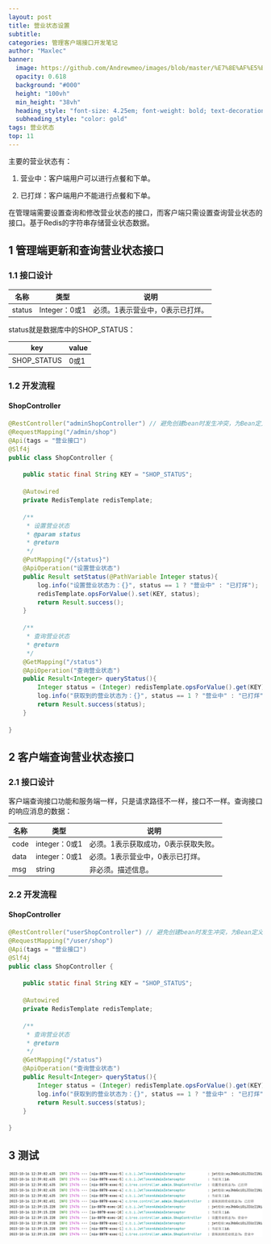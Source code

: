 ```yaml
---
layout: post
title: 营业状态设置
subtitle: 
categories: 管理客户端接口开发笔记
author: "Maxlec"
banner:
  image: https://github.com/Andrewmeo/images/blob/master/%E7%8E%AF%E5%BD%A2%E7%89%A9%E8%AF%AD/0100.jpg?raw=true
  opacity: 0.618
  background: "#000"
  height: "100vh"
  min_height: "38vh"
  heading_style: "font-size: 4.25em; font-weight: bold; text-decoration: underline"
  subheading_style: "color: gold"
tags: 营业状态
top: 11
---
```


主要的营业状态有：

1. 营业中：客户端用户可以进行点餐和下单。

2. 已打烊：客户端用户不能进行点餐和下单。

在管理端需要设置查询和修改营业状态的接口，而客户端只需设置查询营业状态的接口。基于Redis的字符串存储营业状态数据。

## 1 管理端更新和查询营业状态接口

### 1.1 接口设计

| 名称   | 类型          | 说明                             |
| ------ | ------------- | -------------------------------- |
| status | Integer：0或1 | 必须。1表示营业中，0表示已打烊。 |

status就是数据库中的SHOP_STATUS：

| key         | value |
| ----------- | ----- |
| SHOP_STATUS | 0或1  |

### 1.2 开发流程

#### ShopController

```java
@RestController("adminShopController") // 避免创建bean时发生冲突，为Bean定义name
@RequestMapping("/admin/shop")
@Api(tags = "营业接口")
@Slf4j
public class ShopController {

    public static final String KEY = "SHOP_STATUS";

    @Autowired
    private RedisTemplate redisTemplate;

    /**
     * 设置营业状态
     * @param status
     * @return
     */
    @PutMapping("/{status}")
    @ApiOperation("设置营业状态")
    public Result setStatus(@PathVariable Integer status){
        log.info("设置营业状态为：{}", status == 1 ? "营业中" : "已打烊");
        redisTemplate.opsForValue().set(KEY, status);
        return Result.success();
    }

    /**
     * 查询营业状态
     * @return
     */
    @GetMapping("/status")
    @ApiOperation("查询营业状态")
    public Result<Integer> queryStatus(){
        Integer status = (Integer) redisTemplate.opsForValue().get(KEY);
        log.info("获取到的营业状态为：{}", status == 1 ? "营业中" : "已打烊");
        return Result.success(status);
    }

}
```

## 2 客户端查询营业状态接口

### 2.1 接口设计

客户端查询接口功能和服务端一样，只是请求路径不一样，接口不一样。查询接口的响应消息的数据：

| 名称 | 类型          | 说明                                 |
| ---- | ------------- | ------------------------------------ |
| code | integer：0或1 | 必须。1表示获取成功，0表示获取失败。 |
| data | integer：0或1 | 必须。1表示营业中，0表示已打烊。     |
| msg  | string        | 非必须。描述信息。                   |

### 2.2 开发流程

#### ShopController

```java
@RestController("userShopController") // 避免创建bean时发生冲突，为Bean定义name
@RequestMapping("/user/shop")
@Api(tags = "营业接口")
@Slf4j
public class ShopController {

    public static final String KEY = "SHOP_STATUS";

    @Autowired
    private RedisTemplate redisTemplate;

    /**
     * 查询营业状态
     * @return
     */
    @GetMapping("/status")
    @ApiOperation("查询营业状态")
    public Result<Integer> queryStatus(){
        Integer status = (Integer) redisTemplate.opsForValue().get(KEY);
        log.info("获取到的营业状态为：{}", status == 1 ? "营业中" : "已打烊");
        return Result.success(status);
    }

}
```

## 3 测试

![](https://github.com/Andrewmeo/images/blob/main/image-20231016124543699.png?raw=true)